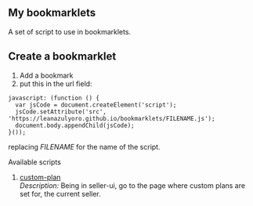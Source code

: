 ## My bookmarklets
A set of script to use in bookmarklets.

## Create a bookmarklet

1. Add a bookmark
2. put this in the url field:
```
javascript: (function () { 
  var jsCode = document.createElement('script'); 
  jsCode.setAttribute('src', 'https://leanazulyoro.github.io/bookmarklets/FILENAME.js'); 
  document.body.appendChild(jsCode); 
}());
```
replacing _FILENAME_ for the name of the script.

Available scripts
1. [custom-plan](https://leanazulyoro.github.io/bookmarklets/custom-plan.js)  
_Description:_ Being in seller-ui, go to the page where custom plans are set for, the current seller.
